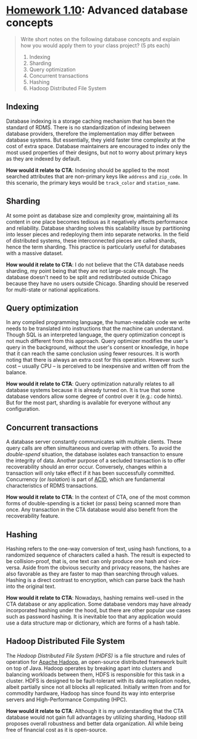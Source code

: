 # [Homework 1.10](https://github.com/hendraanggrian/IIT-CS425/blob/assets/assignments/hw10.pdf): Advanced database concepts

> Write short notes on the following database concepts and explain how you
  would apply them to your class project? (5 pts each)
>
> 1. Indexing
> 2. Sharding
> 3. Query optimization
> 4. Concurrent transactions
> 5. Hashing
> 6. Hadoop Distributed File System

## Indexing

Database indexing is a storage caching mechanism that has been the standard of
RDMS. There is no standardization of indexing between database providers,
therefore the implementation may differ between database systems. But
essentially, they yield faster time complexity at the cost of extra space.
Database maintainers are encouraged to index only the most used properties of
their designs, but not to worry about primary keys as they are indexed by
default.

**How would it relate to CTA**: Indexing should be applied to the most searched
attributes that are non-primary keys like `address` and `zip_code`. In this
scenario, the primary keys would be `track_color` and `station_name`.

## Sharding

At some point as database size and complexity grow, maintaining all its content
in one place becomes tedious as it negatively affects performance and
reliability. Database sharding solves this scalability issue by partitioning
into lesser pieces and redeploying them into separate networks. In the field of
distributed systems, these interconnected pieces are called shards, hence the
term sharding. This practice is particularly useful for databases with a massive
dataset.

**How would it relate to CTA**: I do not believe that the CTA database needs
sharding, my point being that they are not large-scale enough. The database
doesn't need to be split and redistributed outside Chicago because they have no
users outside Chicago. Sharding should be reserved for multi-state or national
applications.

## Query optimization

In any compiled programming language, the human-readable code we write needs to
be translated into instructions that the machine can understand. Though SQL is
an interpreted language, the query optimization concept is not much different
from this approach. Query optimizer modifies the user's query in the background,
without the user's consent or knowledge, in hope that it can reach the same
conclusion using fewer resources. It is worth noting that there is always an
extra cost for this operation. However such cost &ndash; usually CPU &ndash; is
perceived to be inexpensive and written off from the balance.

**How would it relate to CTA**: Query optimization naturally relates to all
database systems because it is already turned on. It is true that some
database vendors allow some degree of control over it (e.g.: code hints). But
for the most part, sharding is available for everyone without any configuration.

## Concurrent transactions

A database server constantly communicates with multiple clients. These query
calls are often simultaneous and overlap with others. To avoid the
*double-spend* situation, the database isolates each transaction to ensure the
integrity of data. Another purpose of a secluded transaction is to offer
recoverability should an error occur. Conversely, changes within a transaction
will only take effect if it has been successfully committed. Concurrency (or
*Isolation*) is part of [ACID](https://github.com/hendraanggrian/IIT-CS425/blob/main/acid.md), which are fundamental characteristics of RDMS
transactions.

**How would it relate to CTA**: In the context of CTA, one of the most common
forms of double-spending is a ticket (or pass) being scanned more than once. Any
transaction in the CTA database would also benefit from the recoverability
feature.

## Hashing

Hashing refers to the one-way conversion of text, using hash functions, to a
randomized sequence of characters called a hash. The result is expected to be
collision-proof, that is, one text can only produce one hash and vice-versa.
Aside from the obvious security and privacy reasons, the hashes are also
favorable as they are faster to map than searching through values. Hashing is a
direct contrast to encryption, which can parse back the hash into the original
text.

**How would it relate to CTA**: Nowadays, hashing remains well-used in the CTA
database or any application. Some database vendors may have already incorporated
hashing under the hood, but there are other popular use cases such as password
hashing. It is inevitable too that any application would use a data structure
map or dictionary, which are forms of a hash table.

## Hadoop Distributed File System

The *Hadoop Distributed File System (HDFS)* is a file structure and rules of
operation for [Apache Hadoop](https://hadoop.apache.org/docs/r1.2.1/hdfs_design.html),
an open-source distributed framework built on top of Java. Hadoop operates by
breaking apart into clusters and balancing workloads between them, HDFS is
responsible for this task in a cluster. HDFS is designed to be fault-tolerant
with its data replication nodes, albeit partially since not all blocks all
replicated. Initially written from and for commodity hardware, Hadoop has since
found its way into enterprise servers and High-Performance Computing (HPC).

**How would it relate to CTA**: Although it is my understanding that the CTA
database would not gain full advantages by utilizing sharding, Hadoop still
proposes overall robustness and better data organization. All while being free
of financial cost as it is open-source.
